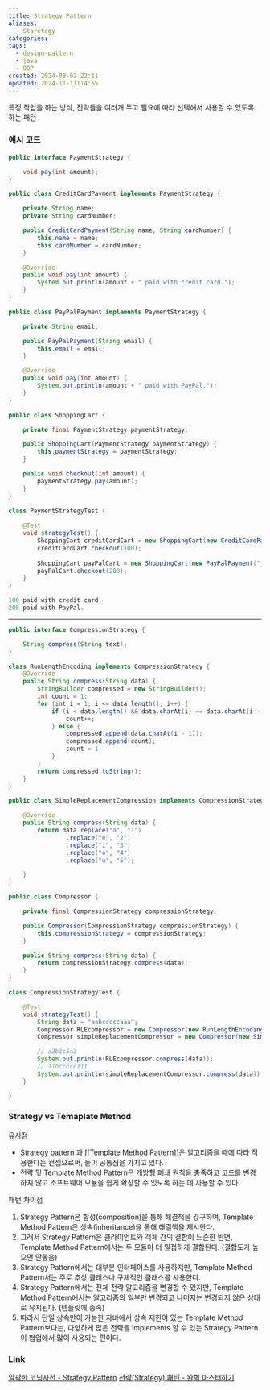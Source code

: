 ```yaml
---
title: Strategy Pattern
aliases:
  - Staretegy
categories: 
tags:
  - design-pattern
  - java
  - OOP
created: 2024-08-02 22:11
updated: 2024-11-11T14:55
---
```

특정 작업을 하는 방식, 전략들을 여러개 두고 필요에 따라 선택해서 사용할 수 있도록 하는 패턴

### 예시 코드

```java
public interface PaymentStrategy {

    void pay(int amount);
}
```

```java
public class CreditCardPayment implements PaymentStrategy {

    private String name;
    private String cardNumber;

    public CreditCardPayment(String name, String cardNumber) {
        this.name = name;
        this.cardNumber = cardNumber;
    }

    @Override
    public void pay(int amount) {
        System.out.println(amount + " paid with credit card.");
    }
}
```

```java
public class PayPalPayment implements PaymentStrategy {

    private String email;

    public PayPalPayment(String email) {
        this.email = email;
    }

    @Override
    public void pay(int amount) {
        System.out.println(amount + " paid with PayPal.");
    }
}
```

```java
public class ShoppingCart {

    private final PaymentStrategy paymentStrategy;

    public ShoppingCart(PaymentStrategy paymentStrategy) {
        this.paymentStrategy = paymentStrategy;
    }

    public void checkout(int amount) {
        paymentStrategy.pay(amount);
    }
}
```

```java
class PaymentStrategyTest {  
  
    @Test  
    void strategyTest() {  
        ShoppingCart creditCardCart = new ShoppingCart(new CreditCardPayment("John Doe", "1234567890123456"));  
        creditCardCart.checkout(100);  
  
        ShoppingCart payPalCart = new ShoppingCart(new PayPalPayment("johndoe@example.com"));  
        payPalCart.checkout(200);  
    }  
}
```

```java
100 paid with credit card.
200 paid with PayPal.
```

---

```java
public interface CompressionStrategy {

    String compress(String text);
}
```

```java
class RunLengthEncoding implements CompressionStrategy {
    @Override
    public String compress(String data) {
        StringBuilder compressed = new StringBuilder();
        int count = 1;
        for (int i = 1; i <= data.length(); i++) {
            if (i < data.length() && data.charAt(i) == data.charAt(i - 1)) {
                count++;
            } else {
                compressed.append(data.charAt(i - 1));
                compressed.append(count);
                count = 1;
            }
        }
        return compressed.toString();
    }
}
```

```java
public class SimpleReplacementCompression implements CompressionStrategy {

    @Override
    public String compress(String data) {
        return data.replace("a", "1")
                .replace("e", "2")
                .replace("i", "3")
                .replace("o", "4")
                .replace("u", "5");

    }
}
```

```java
public class Compressor {

    private final CompressionStrategy compressionStrategy;

    public Compressor(CompressionStrategy compressionStrategy) {
        this.compressionStrategy = compressionStrategy;
    }

    public String compress(String data) {
        return compressionStrategy.compress(data);
    }
}
```

```java
class CompressionStrategyTest {

    @Test
    void strategyTest() {
        String data = "aabcccccaaa";
        Compressor RLEcompressor = new Compressor(new RunLengthEncoding());
        Compressor simpleReplacementCompressor = new Compressor(new SimpleReplacementCompression());

        // a2b1c5a3
        System.out.println(RLEcompressor.compress(data));
        // 11bccccc111
        System.out.println(simpleReplacementCompressor.compress(data));
    }

}
```

### Strategy vs Temaplate Method

유사점
- Strategy pattern 과 [[Template Method Pattern]]은 알고리즘을 때에 따라 적용한다는 컨셉으로써, 둘이 공통점을 가지고 있다.
- 전략 및 Template Method Pattern은 개방형 폐쇄 원칙을 충족하고 코드를 변경하지 않고 소프트웨어 모듈을 쉽게 확장할 수 있도록 하는 데 사용할 수 있다. 

패턴 차이점

1. Strategy Pattern은 합성(composition)을 통해 해결책을 강구하며, Template Method Pattern은 상속(inheritance)을 통해 해결책을 제시한다.
2. 그래서 Strategy Pattern은 클라이언트와 객체 간의 결합이 느슨한 반면, Template Method Pattern에서는 두 모듈이 더 밀접하게 결합된다. (결합도가 높으면 안좋음)
3. Strategy Pattern에서는 대부분 인터페이스를 사용하지만, Template Method Pattern서는 주로 추상 클래스나 구체적인 클래스를 사용한다.
4. Strategy Pattern에서는 전체 전략 알고리즘을 변경할 수 있지만, Template Method Pattern에서는 알고리즘의 일부만 변경되고 나머지는 변경되지 않은 상태로 유지된다. (템플릿에 종속)
5. 따라서 단일 상속만이 가능한 자바에서 상속 제한이 있는 Template Method Pattern보다는, 다양하게 많은 전략을 implements 할 수 있는 Strategy Pattern이 협업에서 많이 사용되는 편이다.

### Link

[얄팍한 코딩사전 - Strategy Pattern](https://www.youtube.com/watch?v=xlaAiHrZN3U&list=PLPyAJnFDA5SHB7u2QLDUE9kA18N6vamzi&index=76)
[전략(Strategy) 패턴 - 완벽 마스터하기](https://inpa.tistory.com/entry/GOF-%F0%9F%92%A0-%EC%A0%84%EB%9E%B5Strategy-%ED%8C%A8%ED%84%B4-%EC%A0%9C%EB%8C%80%EB%A1%9C-%EB%B0%B0%EC%9B%8C%EB%B3%B4%EC%9E%90)
